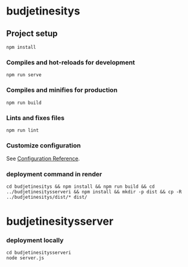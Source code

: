 # budjetinesitys

## Project setup
```
npm install
```

### Compiles and hot-reloads for development
```
npm run serve
```

### Compiles and minifies for production
```
npm run build
```

### Lints and fixes files
```
npm run lint
```

### Customize configuration
See [Configuration Reference](https://cli.vuejs.org/config/).


### deployment command in render
```
cd budjetinesitys && npm install && npm run build && cd ../budjetinesitysserveri && npm install && mkdir -p dist && cp -R ../budjetinesitys/dist/* dist/
```
# budjetinesitysserver

### deployment locally
```
cd budjetinesitysserveri
node server.js
```